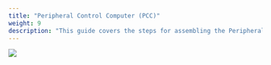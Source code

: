 ```yaml
---
title: "Peripheral Control Computer (PCC)"
weight: 9
description: "This guide covers the steps for assembling the Peripheral Control Computer, which will control LEDs and servos."
---
```


![](pcchighlight.png)
